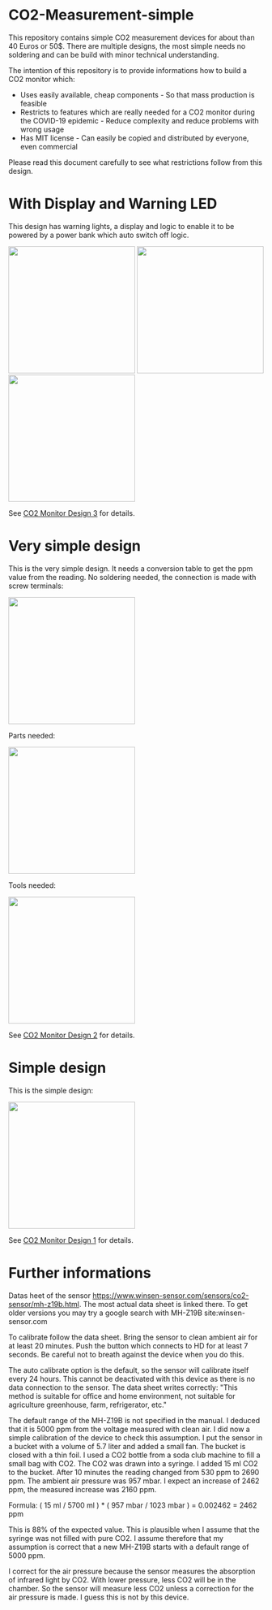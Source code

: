 # CO2-Measurement-simple

This repository contains simple CO2 measurement devices for about than 40 Euros or 50$. 
There are multiple designs, the most simple needs no soldering and can be build with minor technical understanding.

The intention of this repository is to provide informations how to build a CO2 monitor which:

* Uses easily available, cheap components - So that mass production is feasible
* Restricts to features which are really needed for a CO2 monitor during the COVID-19 epidemic - Reduce complexity and reduce problems with wrong usage
* Has MIT license - Can easily be copied and distributed by everyone, even commercial


Please read this document carefully to see what restrictions follow from this design.

# With Display and Warning LED

This design has warning lights, a display and logic to enable it to be powered by a power bank which auto switch off logic.

<img src="../../raw/master/CO2Monitor3/Example529ppm.jpg" width="250">

<img src="../../raw/master/CO2Monitor3/Example861ppm.jpg" width="250">

<img src="../../raw/master/CO2Monitor3/Example1741ppm.jpg" width="250">

See [CO2 Monitor Design 3](CO2Monitor3/CO2Monitor3.md) for details.

# Very simple design

This is the very simple design. It needs a conversion table to get the ppm value from the reading. No soldering needed, the connection is made with screw terminals:

<img src="../../raw/master/CO2Monitor2/VerySimpleCO2MeasurementFinishedTopWithScala.JPG" width="250">

Parts needed:

<img src="../../raw/master/CO2Monitor2/PartsVerySimpleCO2Measurement.JPG" width="250">

Tools needed:

<img src="../../raw/master/CO2Monitor2/ToolsVerySimpleCO2Measurement.JPG" width="250">

See [CO2 Monitor Design 2](CO2Monitor2/CO2Monitor2.md) for details.

# Simple design

This is the simple design:

<img src="../../raw/master/CO2Monitor1/SimpleCO2MeasuremenFrontView.jpg" width="250">

See [CO2 Monitor Design 1](CO2Monitor1/CO2Monitor1.md) for details.

# Further informations

Datas heet of the sensor https://www.winsen-sensor.com/sensors/co2-sensor/mh-z19b.html. The most actual data sheet is linked there. To get older versions you may try a google search with MH-Z19B site:winsen-sensor.com

To calibrate follow the data sheet. Bring the sensor to clean ambient air for at least 20 minutes. Push the button which connects to HD for at least 7 seconds. Be careful not to breath against the device when you do this. 

The auto calibrate option is the default, so the sensor will calibrate itself every 24 hours. This cannot be deactivated with this device as there is no data connection to the sensor. The data sheet writes correctly: "This method is suitable for office and home environment, not suitable for agriculture greenhouse, farm,
refrigerator, etc."

The default range of the MH-Z19B is not specified in the manual. I deduced that it is 5000 ppm from the voltage measured with clean air. I did now a simple calibration of the device to check this assumption. I put the sensor in a bucket with a volume of 5.7 liter and added a small fan. The bucket is closed with a thin foil.
I used a CO2 bottle from a soda club machine to fill a small bag with CO2. The CO2 was drawn into a syringe.
I added 15 ml CO2 to the bucket. After 10 minutes the reading changed from 530 ppm to 2690 ppm. The ambient air pressure was 957 mbar. I expect an increase of 2462 ppm, the measured increase was 2160 ppm. 

Formula: ( 15 ml / 5700 ml ) * ( 957 mbar / 1023 mbar ) = 0.002462 = 2462 ppm

This is 88% of the expected value. This is plausible when I assume that the syringe was not filled with pure CO2. I assume therefore that my assumption is correct that a new MH-Z19B starts with a default range of 5000 ppm.

I correct for the air pressure because the sensor measures the absorption of infrared light by CO2. With lower pressure, less CO2 will be in the chamber. So the sensor will measure less CO2 unless a correction for the air pressure is made. I guess this is not by this device.

